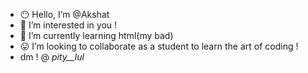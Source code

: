 - 😶 Hello, I’m @Akshat
- 👀 I’m interested in you !
- 🌱 I’m currently learning html(my bad)
- 😛 I’m looking to collaborate as a student to learn the art of coding !
- dm ! @ _pity__lul_

<!---
Akshatgt/Akshatgt is a ✨ special ✨ repository because its `README.md` (this file) appears on your GitHub profile.
You can click the Preview link to take a look at your changes.
--->
